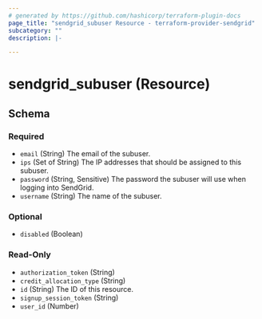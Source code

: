 ```yaml
---
# generated by https://github.com/hashicorp/terraform-plugin-docs
page_title: "sendgrid_subuser Resource - terraform-provider-sendgrid"
subcategory: ""
description: |-

---
```


# sendgrid_subuser (Resource)

<!-- schema generated by tfplugindocs -->
## Schema

### Required

- `email` (String) The email of the subuser.
- `ips` (Set of String) The IP addresses that should be assigned to this subuser.
- `password` (String, Sensitive) The password the subuser will use when logging into SendGrid.
- `username` (String) The name of the subuser.

### Optional

- `disabled` (Boolean)

### Read-Only

- `authorization_token` (String)
- `credit_allocation_type` (String)
- `id` (String) The ID of this resource.
- `signup_session_token` (String)
- `user_id` (Number)
